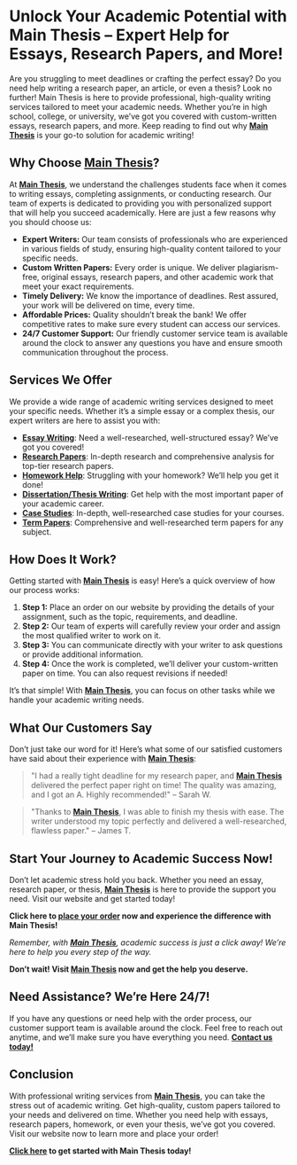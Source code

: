 # Unlock Your Academic Potential with Main Thesis – Expert Help for Essays, Research Papers, and More!

Are you struggling to meet deadlines or crafting the perfect essay? Do you need help writing a research paper, an article, or even a thesis? Look no further! Main Thesis is here to provide professional, high-quality writing services tailored to meet your academic needs. Whether you’re in high school, college, or university, we’ve got you covered with custom-written essays, research papers, and more. Keep reading to find out why [**Main Thesis**](https://tinyurl.com/topessay?keyword=main+thesis) is your go-to solution for academic writing!

## Why Choose [**Main Thesis**](https://tinyurl.com/topessay?keyword=main+thesis)?

At [**Main Thesis**](https://tinyurl.com/topessay?keyword=main+thesis), we understand the challenges students face when it comes to writing essays, completing assignments, or conducting research. Our team of experts is dedicated to providing you with personalized support that will help you succeed academically. Here are just a few reasons why you should choose us:

- **Expert Writers:** Our team consists of professionals who are experienced in various fields of study, ensuring high-quality content tailored to your specific needs.
- **Custom Written Papers:** Every order is unique. We deliver plagiarism-free, original essays, research papers, and other academic work that meet your exact requirements.
- **Timely Delivery:** We know the importance of deadlines. Rest assured, your work will be delivered on time, every time.
- **Affordable Prices:** Quality shouldn’t break the bank! We offer competitive rates to make sure every student can access our services.
- **24/7 Customer Support:** Our friendly customer service team is available around the clock to answer any questions you have and ensure smooth communication throughout the process.

## Services We Offer

We provide a wide range of academic writing services designed to meet your specific needs. Whether it’s a simple essay or a complex thesis, our expert writers are here to assist you with:

- [**Essay Writing**](https://tinyurl.com/topessay?keyword=main+thesis): Need a well-researched, well-structured essay? We’ve got you covered!
- [**Research Papers**](https://tinyurl.com/topessay?keyword=main+thesis): In-depth research and comprehensive analysis for top-tier research papers.
- [**Homework Help**](https://tinyurl.com/topessay?keyword=main+thesis): Struggling with your homework? We’ll help you get it done!
- [**Dissertation/Thesis Writing**](https://tinyurl.com/topessay?keyword=main+thesis): Get help with the most important paper of your academic career.
- [**Case Studies**](https://tinyurl.com/topessay?keyword=main+thesis): In-depth, well-researched case studies for your courses.
- [**Term Papers**](https://tinyurl.com/topessay?keyword=main+thesis): Comprehensive and well-researched term papers for any subject.

## How Does It Work?

Getting started with [**Main Thesis**](https://tinyurl.com/topessay?keyword=main+thesis) is easy! Here’s a quick overview of how our process works:

1. **Step 1:** Place an order on our website by providing the details of your assignment, such as the topic, requirements, and deadline.
2. **Step 2:** Our team of experts will carefully review your order and assign the most qualified writer to work on it.
3. **Step 3:** You can communicate directly with your writer to ask questions or provide additional information.
4. **Step 4:** Once the work is completed, we’ll deliver your custom-written paper on time. You can also request revisions if needed!

It’s that simple! With [**Main Thesis**](https://tinyurl.com/topessay?keyword=main+thesis), you can focus on other tasks while we handle your academic writing needs.

## What Our Customers Say

Don’t just take our word for it! Here’s what some of our satisfied customers have said about their experience with [**Main Thesis**](https://tinyurl.com/topessay?keyword=main+thesis):

> "I had a really tight deadline for my research paper, and [**Main Thesis**](https://tinyurl.com/topessay?keyword=main+thesis) delivered the perfect paper right on time! The quality was amazing, and I got an A. Highly recommended!" – Sarah W.

> "Thanks to [**Main Thesis**](https://tinyurl.com/topessay?keyword=main+thesis), I was able to finish my thesis with ease. The writer understood my topic perfectly and delivered a well-researched, flawless paper." – James T.

## Start Your Journey to Academic Success Now!

Don’t let academic stress hold you back. Whether you need an essay, research paper, or thesis, [**Main Thesis**](https://tinyurl.com/topessay?keyword=main+thesis) is here to provide the support you need. Visit our website and get started today!

**Click here to [place your order](https://tinyurl.com/topessay?keyword=main+thesis) now and experience the difference with Main Thesis!**

_Remember, with [**Main Thesis**](https://tinyurl.com/topessay?keyword=main+thesis), academic success is just a click away! We’re here to help you every step of the way._

**Don’t wait! Visit [Main Thesis](https://tinyurl.com/topessay?keyword=main+thesis) now and get the help you deserve.**

## Need Assistance? We’re Here 24/7!

If you have any questions or need help with the order process, our customer support team is available around the clock. Feel free to reach out anytime, and we’ll make sure you have everything you need. [**Contact us today!**](https://tinyurl.com/topessay?keyword=main+thesis)

## Conclusion

With professional writing services from [**Main Thesis**](https://tinyurl.com/topessay?keyword=main+thesis), you can take the stress out of academic writing. Get high-quality, custom papers tailored to your needs and delivered on time. Whether you need help with essays, research papers, homework, or even your thesis, we’ve got you covered. Visit our website now to learn more and place your order!

**[Click here](https://tinyurl.com/topessay?keyword=main+thesis) to get started with Main Thesis today!**
